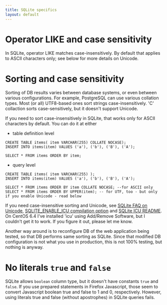 ```yaml
---
title: SQLite specifics
layout: default
---
```



# Operator LIKE and case sensitivity #
In SQLite, operator LIKE matches case-insensitively. By default that applies to ASCII characters only; see below for more details on Unicode.

# Sorting and case sensitivity #

Sorting of DB results varies between database systems, or even between various configurations. For example, PostgreSQL can use various collation types. Most (or all) UTF8-based ones sort strings case-insensitively. 'C' collaction sorts case-sensitively, but it doesn't support Unicode.

If you need to sort case-insensitively in SQLite, that works only for ASCII characters by default. You can do it at either

  * table definition level

```
CREATE TABLE items( item VARCHAR(255) COLLATE NOCASE);
INSERT INTO items(item) VALUES ('a'), ('b'), ('B'), ('A');

SELECT * FROM items ORDER BY item;
```

  * query level

```
CREATE TABLE items( item VARCHAR(255) );
INSERT INTO items(item) VALUES ('a'), ('b'), ('B'), ('A');

SELECT * FROM items ORDER BY item COLLATE NOCASE; --for ASCII only
SELECT * FROM items ORDER BY UPPER(item); -- for UTF, too - but only if you enable Unicode - read below
```

If you need case-insensitive sorting and Unicode, see [SQLite FAQ on Unicode](http://www.sqlite.org/faq.html#q18), [SQLITE\_ENABLE\_ICU compilation option](http://www.sqlite.org/compile.html#enable_icu) and [SQLite ICU README](http://www.sqlite.org/src/artifact?ci=trunk&filename=ext/icu/README.txt). On CentOS 6.4 I've installed 'icu' using Add/Remove Software, but I couldn't get it to work. If you figure it out, please let me know.

Another way around is to reconfigure DB of the web application being tested, so that DB performs same sorting as SQLite. Since that modified DB configuration is not what you use in production, this is not 100% testing, but nothing is anyway.

# No literals `true` and `false` #
SQLite allows `boolean` column type, but it doesn't have constants `true` and `false`. If you use prepared statements in Firefox Javascript, those seem to convert Javascript boolean true and false to 1 and 0, respectively. However, using literals true and false (without apostrophes) in SQLite queries fails.
